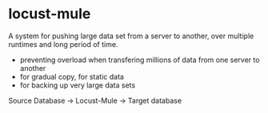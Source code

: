 # locust-mule
A system for pushing large data set from a server to another, over multiple runtimes and long period of time.

 * preventing overload when transfering millions of data from one server to another
 * for gradual copy, for static data
 * for backing up very large data sets

Source Database -> Locust-Mule -> Target database